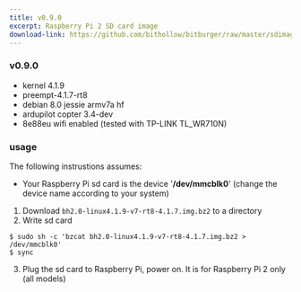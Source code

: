 ```yaml
---
title: v0.9.0
excerpt: Raspberry Pi 2 SD card image
download-link: https://github.com/bithollow/bitburger/raw/master/sdimages/rpi2/bh2.0-linux4.1.9-v7-rt8-4.1.7.img.bz2
---
```


### v0.9.0
- kernel 4.1.9
- preempt-4.1.7-rt8
- debian 8.0 jessie armv7a hf
- ardupilot copter 3.4-dev
- 8e88eu wifi enabled (tested with TP-LINK TL_WR710N)

### usage
The following instrustions assumes:

- Your Raspberry Pi sd card is the device '**/dev/mmcblk0**' (change the device name according to your system)

1. Download `bh2.0-linux4.1.9-v7-rt8-4.1.7.img.bz2` to a directory
2. Write sd card
  ```shell
  $ sudo sh -c 'bzcat bh2.0-linux4.1.9-v7-rt8-4.1.7.img.bz2 > /dev/mmcblk0'
  $ sync
  ```
3. Plug the sd card to Raspberry Pi, power on. It is for Raspberry Pi 2 only (all models)
